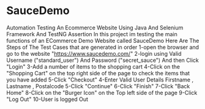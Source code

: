 # SauceDemo
Automation Testing An Ecommerce Website Using Java And Selenium Framework And TestNG Assertion
In this project im testing the main functions of an ECommerce Demo Website called SauceDemo 
Here Are The Steps of The Test Cases that are generated in order 
1-open the browser and go to the website "https://www.saucedemo.com/"
2-login using Valid Username ("standard_user") And Password ("secret_sauce") And then Click "Login"
3-Add a number of items to the shopping cart 
4-Click on the "Shopping Cart" on the top right side of the page to check the items that you have added
5-Click "Checkout" 
4-Enter Valid User Details Firstname , Lastname , Postalcode 
5-Click "Continue" 
6-Click "Finish"
7-Click "Back Home"
8-Click on the "Burger Icon" on the Top left side of the page 
9-Click "Log Out" 
10-User is logged Out


